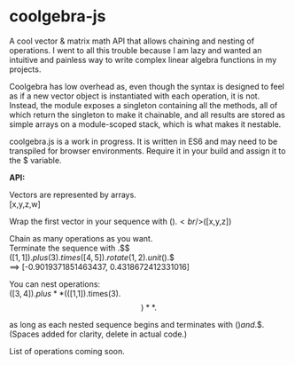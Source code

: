 # coolgebra-js

A cool vector & matrix math API that allows chaining and nesting of operations.
I went to all this trouble because I am lazy and wanted an intuitive and painless way to write complex linear algebra functions in my projects.

Coolgebra has low overhead as, even though the syntax is designed to feel as if a new vector object is instantiated with each operation, it is not. Instead, the module exposes a singleton containing all the methods, all of which return the singleton to make it chainable, and all results are stored as simple arrays on a module-scoped stack, which is what makes it nestable.

coolgebra.js is a work in progress. It is written in ES6 and may need to be transpiled for browser environments.
Require it in your build and assign it to the $ variable.

**API:**

Vectors are represented by arrays.
<br/>[x,y,z,w]
  
Wrap the first vector in your sequence with $().
<br/>$([x,y,z])

Chain as many operations as you want.
<br/>Terminate the sequence with .$$
<br/>$([1,1]).plus(3).times([4,5]).rotate(1,2).unit().$$
<br/>==> [-0.9019371851463437, 0.4318672412331016]

You can nest operations:
<br/>$([3,4]).plus  **($([1,1]).times(3).$$)**  .$$

as long as each nested sequence begins and terminates with $() and .$$.
(Spaces added for clarity, delete in actual code.)

List of operations coming soon.
